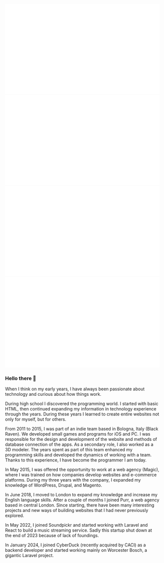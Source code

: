 <div align="center">
  <img src="https://github.com/morphalex90/github-stats/blob/master/generated/overview.svg#gh-dark-mode-only" />
  <img src="https://github.com/morphalex90/github-stats/blob/master/generated/languages.svg#gh-dark-mode-only" />
  <img src="https://github.com/morphalex90/github-stats/blob/master/generated/overview.svg#gh-dark-mode-only#gh-light-mode-only" />
  <img src="https://github.com/morphalex90/github-stats/blob/master/generated/languages.svg#gh-dark-mode-only#gh-light-mode-only" />
</div>

### Hello there 👋

When I think on my early years, I have always been passionate about technology and curious about how things work.

During high school I discovered the programming world. I started with basic HTML, then continued expanding my information in technology experience through the years. During these years I learned to create entire websites not only for myself, but for others.

From 2011 to 2015, I was part of an indie team based in Bologna, Italy (Black Raven). We developed small games and programs for iOS and PC. I was responsible for the design and development of the website and methods of database connection of the apps. As a secondary role, I also worked as a 3D modeler.
The years spent as part of this team enhanced my programming skills and developed the dynamics of working with a team. Thanks to this experience, I have become the programmer I am today.

In May 2015, I was offered the opportunity to work at a web agency (Magic), where I was trained on how companies develop websites and e-commerce platforms. During my three years with the company, I expanded my knowledge of WordPress, Drupal, and Magento.

In June 2018, I moved to London to expand my knowledge and increase my English language skills.
After a couple of months I joined Purr, a web agency based in central London. Since starting, there have been many interesting projects and new ways of building websites that I had never previously explored.

In May 2022, I joined Soundpickr and started working with Laravel and React to build a music streaming service. Sadly this startup shut down at the end of 2023 because of lack of foundings.

In January 2024, I joined CyberDuck (recently acquired by CACI) as a backend developer and started working mainly  on Worcester Bosch, a gigantic Laravel project.

